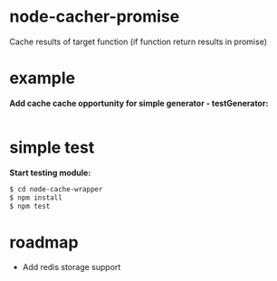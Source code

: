 node-cacher-promise
===================
Cache results of target function (if function return results in promise) 

example
=======

**Add cache cache opportunity for simple generator - testGenerator:**

```javascript
```


simple test
===========

**Start testing module:**

```sh
$ cd node-cache-wrapper
$ npm install
$ npm test
```


roadmap
=======

   * Add redis storage support
